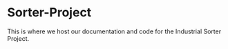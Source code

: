 # Sorter-Project
This is where we host our documentation and code for the Industrial Sorter Project.
